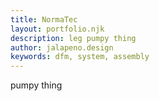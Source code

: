 ```yaml
---
title: NormaTec
layout: portfolio.njk
description: leg pumpy thing
author: jalapeno.design
keywords: dfm, system, assembly
---
```

pumpy thing